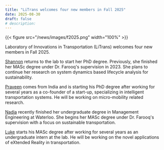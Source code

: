 ```yaml
---
title: "LiTrans welcomes four new members in Fall 2025"
date: 2025-08-30
draft: false
# description:
---
```

{{< figure src="/news/images/f2025.png" width="100%" >}}


<!--more-->

Laboratory of Innovations in Transportation (LiTrans) welcomes four new members in Fall 2025.

[Shannon](https://litrans.ca/team/stark-s/) returns to the lab to start her PhD degree. Previously, she finished her MASc degree under Dr. Farooq's supervision in 2023. She plans to continue her research on system dynamics based lifecycle analysis for sustainability.

[Praveen](https://litrans.ca/team/knr-p/) comes from India and is starting his PhD degree after working for several years as a co-founder of a start-up, specializing in intelligent transportation systems. He will be working on micro-mobility related research.

[Nadia](https://litrans.ca/team/bisek-n/) recently finished her undergraduate degree in Management Engineering at Waterloo. She begins her MASc degree under Dr. Farooq's supervision with a focus on sustainable transportation.

[Luke](https://litrans.ca/team/guardino-l/) starts his MASc degree after working for several years as an undergraduate intern at the lab. He will be working on the novel applications of eXtended Reality in transportation.
